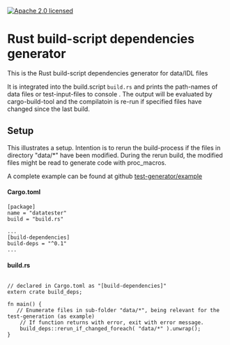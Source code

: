 [![Apache 2.0 licensed][licence-badge]][licence-url]
# Rust build-script dependencies generator 

This is the Rust build-script dependencies generator for data/IDL files

It is integrated into the build.script `build.rs` and prints the path-names of 
data files or test-input-files to console . The output will be evaluated by cargo-build-tool
and the compilatoin is re-run if specified files have changed since the last build.

## Setup

This  illustrates a setup. Intention is to rerun the build-process if the files in 
directory "data/*" have been modified. During the rerun build, the modified files might be read 
to generate code  with proc_macros.

A complete example can be found at github [test-generator/example](https://github.com/frehberg/test-generator/tree/master/example)
#### Cargo.toml

```
[package]
name = "datatester"
build = "build.rs"

...
[build-dependencies]
build-deps = "^0.1"
...
```
#### build.rs
```

// declared in Cargo.toml as "[build-dependencies]"
extern crate build_deps;

fn main() {
   // Enumerate files in sub-folder "data/*", being relevant for the test-generation (as example)
    // If function returns with error, exit with error message.
    build_deps::rerun_if_changed_foreach( "data/*" ).unwrap();
}
```

[licence-badge]: https://img.shields.io/badge/License-Apache%202.0-blue.svg
[licence-url]: LICENSE.md
